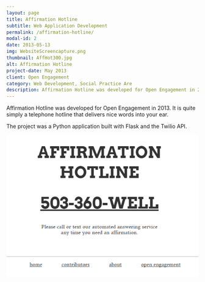 ```yaml
---
layout: page
title: Affirmation Hotline
subtitle: Web Application Development
permalink: /affirmation-hotline/
modal-id: 2
date: 2013-05-13
img: WebsiteScreencapture.png
thumbnail: AffHot300.jpg
alt: Affirmation Hotline
project-date: May 2013
client: Open Engagement
category: Web Development, Social Practice Are
description: Affirmation Hotline was developed for Open Engagement in 2013. It is quite simply a telephone hotline that delivers nice words into your ear. The project was a Python application built with Flask and the Twilio API.
---
```


Affirmation Hotline was developed for Open Engagement in 2013. It is quite simply a telephone hotline that delivers nice words into your ear.

The project was a Python application built with Flask and the Twilio API.

![Affirmation Hotline Screen Capture](/img/WebsiteScreencapture.png "Affirmation Hotline screen capture, 2013")
